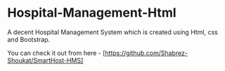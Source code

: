 # Hospital-Management-Html
A decent Hospital Management System which is created using Html, css and Bootstrap.

You can check it out from here - [https://github.com/Shabrez-Shoukat/SmartHost-HMS]
